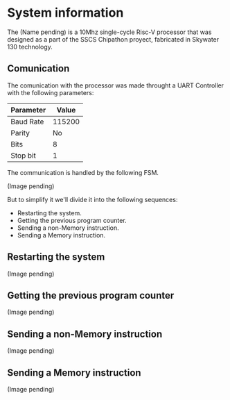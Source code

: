 # System information
The (Name pending) is a 10Mhz single-cycle Risc-V processor that was designed as a part of the SSCS Chipathon proyect, fabricated in Skywater 130 technology.

## Comunication 

The comunication with the processor was made throught a UART Controller with the following parameters:

| Parameter | Value          |
|-----------|----------------|
| Baud Rate | 115200         |
| Parity    | No             |
| Bits      | 8              |
| Stop bit  | 1              |

The communication is handled by the following FSM.

(Image pending)

But to simplify it we'll divide it into the following sequences:

- Restarting the system.
- Getting the previous program counter.
- Sending a non-Memory instruction.
- Sending a Memory instruction.

## Restarting the system

(Image pending)
## Getting the previous program counter

(Image pending)
## Sending a non-Memory instruction
(Image pending)
## Sending a Memory instruction
(Image pending)